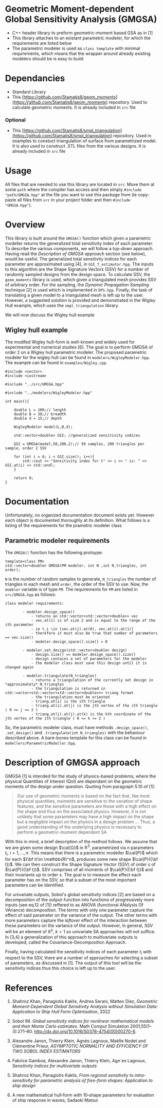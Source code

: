 # Geometric Moment-dependent Global Sensitivity Analysis (GMGSA)

- C++ header library to preform geometric-moment based GSA as in [1]
- This library attaches to an existant parametric modeler, for which the requirements are listed below
- The parametric modeler is used as `class template` with minimal requirements, which means that the wrapper around already existing modelers should be is easy to build

# Dependancies

- Standard Library
- This [https://github.com/Stamatis8/geom_moments](https://github.com/Stamatis8/geom_moments) repository. Used to calculate geometric moments. It is already included in `src` file

### Optional

- This [https://github.com/Stamatis8/smpl_triangulation](https://github.com/Stamatis8/smpl_triangulation) repository. Used in examples to constuct triangulation of surface from parametrized model. It is also used to construct .STL files from the various designs. It is already included in `src` file

# Usage

All files that are needed to use this library are located in `src`. Move them at some `path` where the compiler has access and then simply `#include "path/GMGSA.hpp"` at the file you want to use this package from (ie copy-paste all files from `src` in your project folder and then `#include "GMGSA.hpp"`).

# Overview

This library is built around the `GMGSA()` function which given a parametric modeller returns the generalized total sensitivity index of each parameter. To describe the various components, we will follow a top-down approach. Having read the *Description of GMGSA approach* section (see below), would be useful. The generalized total sensitivity indices for each parameter are approximated using [4], in `GSI_T_estimator.hpp`. The inputs to this algorithm are the Shape Signature Vectors (SSV) for a number of randomly sampled designs from the design space. To calculate SSV, the `geom_moments` library is used, which given a triangulated mesh provides SSV of arbitrary order. For the sampling, the _Dynamic Propagation Sampling_ technique [2] is used which is implemented in `DPS.hpp`. Finally, the task of translating a given model to a triangulated mesh is left up to the user. However, a suggested solution is provided and demonstrated in the Wigley Hull example, which uses the `smpl_triangulation` library. 

We will now discuss the Wigley hull example

## Wigley hull example

The modifed Wigley hull-form is well-known and widely used for experimental and numerical studies [6]. The goal is to perform GMGSA of order 2 on a Wigley hull parametric modeler. The proposed parametric modeler for the wigley hull can be found in `modelers/WigleyModeler.hpp`. The example can be found in `examples/Wigley.cpp`.

	#include <vector>
	#include <iostream>
	
	#include "../src/GMGSA.hpp"
	
	#include "../modelers/WigleyModeler.hpp"
	
	int main(){
	
		double L = 100;// length
		double B = 30;// breadth
		double d = 15;// depth
	
		WigleyModeler model(L,B,d);
		
		std::vector<double> GSI; //generalized sensitivity indices
		
		GSI = GMGSA(model,50,200,2);// 50 samples, 200 triangles per sample, order 2 SSV
		
		for (int i = 0; i < GSI.size(); i++){	
			std::cout << "Sensitivity index for t" << i << " is: " << GSI.at(i) << std::endl;
		}
	
		return 0;
	}

# Documentation

Unfortunately, no organized documentation document exists yet. However each object is documented thoroughly at its definition. What follows is a listing of the requirements for the prametric modeler class

## Parametric modeler requirements

The `GMGSA()` function has the following protoype:

	template<class PM>
	std::vector<double> GMGSA(PM modeler, int N ,int N_triangles, int order);
	
`N` is the number of random samples to generate, `N_triangles` the number of triangles in each mesh and `order`, the order of the SSV to use. Now, the `modeler` variable is of type `PM`. The requirements for `PM` are listed in `src/GMGSA.hpp` as follows:
	
	class modeler requirements:
		
			- modeler.design_space()
				- returns an std::vector<std::vector<double>> vec
				- vec.at(i) is of size 2 and is equal to the range of the ith parameter
				- ie t_i \in [vec.at(i).at(0), vec.at(i).at(1)]
				- therefore it must also be true that number of parameters == vec.size()
				- modeler.design_space().size() > 0
			
			- modeler.set_design(std::vector<double> design)
				- design.size() == modeler.design_space().size()
				- design contains a set of parameters for the modeler
				- the modeler class must save this design until it is changed again
				
			- modeler.triangulate(N_triangles)
				- returns a triangulation of the currently set design in *approximately* N_triangles
				- the triangulation is returned in std::vector<std::vector<std::vector<double>>> triang format
				- the triangulation must be oriented
				- triang.at(i) is the ith triangle
				- triang.at(i).at(j) is the jth vertex of the ith triangle ( 0 <= j <= 2 )
				- triang.at(i).at(j).at(k) is the kth coordinate of the jth vertex of the ith triangle ( 0 <= k <= 2 )

So, the parametric modeler class, must have methods `.design_space()`, `.set_design()` and `.triangulate(int N_triangles)` with the behaviour described above. A bare-bones template for this class can be found in `modellers/ParametricModeller.hpp`.

# Description of GMGSA approach

GMGSA [1] is intended for the study of physics-based problems, where the physical Quantities of Interest (QoI) are dependant on the geometric moments of the design under question. Quoting from paragraph 5.10 of [1]:

>Our use of geometric moments is based on the fact that, like most physical quantities, moments are sensitive to the variation of shape features, and the sensitive parameters are those with a high effect on the shape and thus on the associated physics. However, it is not unlikely that some parameters may have a high impact on the shape but a negligible impact on the physics in a design problem ... 
Thus, a good understanding of the underlying physics is necessary to perform a geometric-moment dependent SA

With this in mind, a brief description of the method follows. We assume that we are given some design $\cal{G}$ in $\mathbb{R}^3$, parametrized via $n$ parameters $t_i,\ i=1,...,n$. This means that there is a parametric modeller $\cal{P}$ which for each ${\bf t}\in \mathbb{R}^n$, produces some new shape $\cal{P}({\bf t})$. We can then construct the Shape Signature Vector (SSV) of order $s$ of $\cal{P}({\bf t})$. SSV comprises of all moments of $\cal{P}({\bf t})$ and their invariants up to order $s$. The goal is to measure the effect each parameter has on the SSV, so that a subset of the most important parameters can be identified.

For univariate outputs, Sobol's global sensitivity indices [2] are based on a decomposition of the output-function into functions of progressively more inputs (see eq.12 of [1]) reffered to as ANOVA (functional ANalysis Of VAriance) decomposition. The terms with only one parameter capture the effect of said parameter on the variance of the output. The other terms with more parameters capture the *leftover* effect of the interaction between these parameters on the variance of the output. However, in general, SSV will be an element of $\mathbb{R}^k$, $k>1$ so univariate SA approaches will not suffice. In [3,4] a generalization of this approach to multivariate outputs is developed, called the Covariance-Decomposition Approach.

Finally, having calculated the sensitivity indices of each parameter $t_i$ with respect to the SSV, there are a number of approaches for selecting a subset of parameters, as discussed in [1]. The output of this tool will be the sensitivity indices thus this choice is left up to the user.


# References

1. Shahroz Khan, Panagiotis Kaklis, Andrea Serani, Matteo Diez, _Geometric Moment-Dependent Global Sensitivity Analysis without Simulation Data: Application to Ship Hull Form Optimisation_, 2022

2. Sobol IM. _Global sensitivity indices for nonlinear mathematical models and their Monte Carlo estimates_. Math Comput Simulation 2001;55(1–3):271–80. http://dx.doi.org/10.1016/S0378-4754(00)00270-6.

3. Alexandre Janon, Thierry Klein, Agnès Lagnoux, Maëlle Nodet and Clémentine Prieur, _ASYMPTOTIC NORMALITY AND EFFICIENCY OF TWO SOBOL INDEX ESTIMATORS_

4. Fabrice Gamboa, Alexandre Janon, Thierry Klein, Agn`es Lagnoux, _Sensitivity indices for multivariate outputs_

5. Shahroz Khan, Panagiotis Kaklis, _From regional sensitivity to intra-sensitivity for parametric analysis of free-form shapes: Application to ship design_

6. A new mathematical hull‑form with 10‑shape parameters for evaluation of ship response in waves, Sadaoki Matsui
